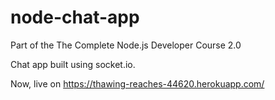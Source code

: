# node-chat-app
Part of the The Complete Node.js Developer Course 2.0

Chat app built using socket.io.

Now, live on https://thawing-reaches-44620.herokuapp.com/

